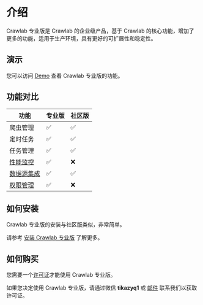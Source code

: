 # 介绍

Crawlab 专业版是 Crawlab 的企业级产品，基于 Crawlab 的核心功能，增加了更多的功能，适用于生产环境，具有更好的可扩展性和稳定性。

## 演示

您可以访问 [Demo](https://demo-pro.crawlab.cn) 查看 Crawlab 专业版的功能。

## 功能对比

功能 | 专业版 | 社区版
---|--|--
爬虫管理|:white_check_mark:|:white_check_mark:
定时任务|:white_check_mark:|:white_check_mark:
任务管理|:white_check_mark:|:white_check_mark:
[性能监控](../guide/monitoring)|:white_check_mark:|:x:
[数据源集成](../guide/data-sources)|:white_check_mark:|:white_check_mark:
[权限管理](../guide/permissions)|:white_check_mark:|:x:

## 如何安装

Crawlab 专业版的安装与社区版类似，非常简单。

请参考 [安装 Crawlab 专业版](./installation) 了解更多。

## 如何购买

您需要一个[许可证](./license)才能使用 Crawlab 专业版。

如果您决定使用 Crawlab 专业版，请通过微信 **tikazyq1** 或 [邮件](mailto:crawlab@core-digital.cn) 联系我们以获取许可证。
